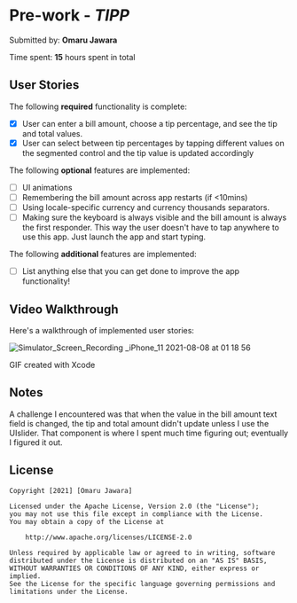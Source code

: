 # Pre-work - *TIPP*

<!-- **Name of your app** is a tip calculator application for iOS. -->

Submitted by: **Omaru Jawara**

Time spent: **15** hours spent in total

## User Stories

The following **required** functionality is complete:

* [x] User can enter a bill amount, choose a tip percentage, and see the tip and total values.
* [x] User can select between tip percentages by tapping different values on the segmented control and the tip value is updated accordingly

The following **optional** features are implemented:

* [ ] UI animations
* [ ] Remembering the bill amount across app restarts (if <10mins)
* [ ] Using locale-specific currency and currency thousands separators.
* [ ] Making sure the keyboard is always visible and the bill amount is always the first responder. This way the user doesn't have to tap anywhere to use this app. Just launch the app and start typing.

The following **additional** features are implemented:

- [ ] List anything else that you can get done to improve the app functionality!

## Video Walkthrough

Here's a walkthrough of implemented user stories:

![Simulator_Screen_Recording _iPhone_11 2021-08-08 at 01 18 56](https://user-images.githubusercontent.com/47614340/128647041-e169c938-6e09-4e78-a51e-809532e2c899.gif)


GIF created with Xcode

## Notes

A challenge I encountered was that when the value in the bill amount text field is changed, the tip and total amount didn't update unless I use the UIslider.
That component is where I spent much time figuring out; eventually I figured it out.

## License

    Copyright [2021] [Omaru Jawara]

    Licensed under the Apache License, Version 2.0 (the "License");
    you may not use this file except in compliance with the License.
    You may obtain a copy of the License at

        http://www.apache.org/licenses/LICENSE-2.0

    Unless required by applicable law or agreed to in writing, software
    distributed under the License is distributed on an "AS IS" BASIS,
    WITHOUT WARRANTIES OR CONDITIONS OF ANY KIND, either express or implied.
    See the License for the specific language governing permissions and
    limitations under the License.
